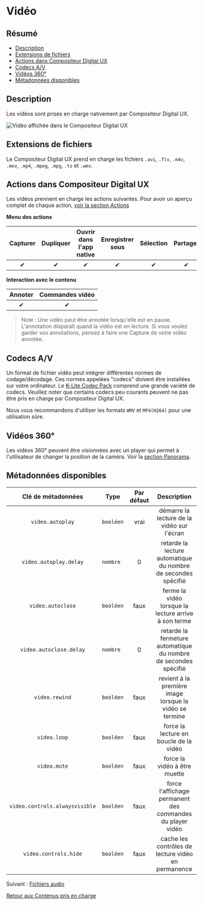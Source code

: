# Vidéo

## Résumé
* [Description](#description)
* [Extensions de fichiers](#extensions-de-fichiers)
* [Actions dans Compositeur Digital UX](#actions-dans-compositeur-digital-ux)
* [Codecs A/V](#codecs-av)
* [Vidéos 360°](#vidéos-360)
* [Métadonnées disponibles](#métadonnées-disponibles)

## Description

Les vidéos sont prises en charge nativement par Compositeur Digital UX.

![Vidéo affichée dans le Compositeur Digital UX](../../../en/img/content_video.JPG)

## Extensions de fichiers 

Le Compositeur Digital UX prend en charge les fichiers `.avi`, `.flv`, `.m4v`, `.mov`, `.mp4`, `.mpeg`, `.mpg`, `.ts` et `.wmv`.

## Actions dans Compositeur Digital UX

Les vidéos prennent en charge les actions suivantes. Pour avoir un aperçu complet de chaque action, [voir la section Actions](actions.md)

**Menu des actions**

| Capturer | Dupliquer | Ouvrir dans l'app native | Enregistrer sous | Sélection | Partager | Lire en boucle |
|:--------:|:---------:|:------------------------:|:----------------:|:---------:|:--------:|:--------------:|
| &#x2714; | &#x2714;  | &#x2714;                 | &#x2714;         | &#x2714;  | &#x2714; | &#x2714;       | 

**Interaction avec le contenu**

| Annoter  | Commandes vidéo |
|:--------:|:---------------:|
|&#x2714;  | &#x2714;        | 

> Note : Une vidéo peut être annotée lorsqu'elle est en pause. L'annotation disparaît quand la vidéo est en lecture. 
> Si vous voulez garder vos annotations, pensez à faire une Capture de votre vidéo annotée.

## Codecs A/V

Un format de fichier vidéo peut intégrer différentes normes de codage/décodage. Ces normes appelées "codecs" doivent être installées sur votre ordinateur. Le [K-Lite Codec Pack](https://codecguide.com/download_k-lite_codec_pack_standard.htm) comprend une grande variété de codecs. Veuillez noter que certains codecs peu courants peuvent ne pas être pris en charge par Compositeur Digital UX.

Nous vous recommandons d'utiliser les formats `WMV` et `MP4(H264)` pour une utilisation sûre.

## Vidéos 360°

Les vidéos 360° peuvent être visionnées avec un player qui permet à l'utilisateur de changer la position de la caméra. Voir la [section Panorama](panorama.md#vidéo-projection).

## Métadonnées disponibles

| Clé de métadonnées             | Type      | Par défaut | Description                                                     |
|:------------------------------:|:---------:|:----------:|:---------------------------------------------------------------:|
| `video.autoplay`               | `booléen` | vrai       | démarre la lecture de la vidéo sur l'écran                      |
| `video.autoplay.delay`         | `nombre ` | 0          | retarde la lecture automatique du nombre de secondes spécifié   |
| `video.autoclose`              | `booléen` | faux       | ferme la vidéo lorsque la lecture arrive à son terme            |
| `video.autoclose.delay`        | `nombre ` | 0          | retarde la fermeture automatique du nombre de secondes spécifié |
| `video.rewind`                 | `booléen` | faux       | revient à la première image lorsque la vidéo se termine         |
| `video.loop`                   | `booléen` | faux       | force la lecture en boucle de la vidéo                          |
| `video.mute`                   | `booléen` | faux       | force la vidéo à être muette                                    |
| `video.controls.alwaysvisible` | `booléen` | faux       | force l'affichage permanent des commandes du player vidéo       |
| `video.controls.hide`          | `booléen` | faux       | cache les contrôles de lecture vidéo en permanence              |

Suivant : [Fichiers audio](audio.md)

[Retour aux Contenus pris en charge](index.md)
